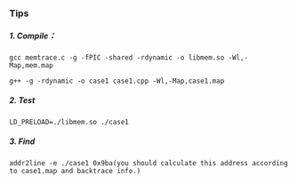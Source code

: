 ### Tips

##### 1. Compile：

```
gcc memtrace.c -g -fPIC -shared -rdynamic -o libmem.so -Wl,-Map,mem.map
```

```
g++ -g -rdynamic -o case1 case1.cpp -Wl,-Map,case1.map
```

##### 2. Test

```
LD_PRELOAD=./libmem.so ./case1
```

##### 3. Find 

```
addr2line -e ./case1 0x9ba(you should calculate this address according to case1.map and backtrace info.)
```


